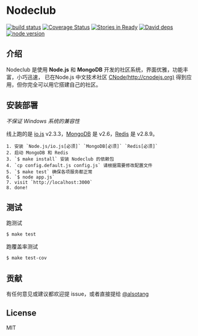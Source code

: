 Nodeclub
=

[![build status][travis-image]][travis-url]
[![Coverage Status][coverage-image]][coverage-url]
[![Stories in Ready][waffle-image]][waffle-url]
[![David deps][david-image]][david-url]
[![node version][node-image]][node-url]

[travis-image]: https://img.shields.io/travis/GuildWars2Brasil/nodeclube/master.svg?style=flat-square
[travis-url]: https://travis-ci.org/GuildWars2Brasil/nodeclube
[coverage-image]: https://img.shields.io/coveralls/GuildWars2Brasil/nodeclube.svg?style=flat-square
[coverage-url]: https://coveralls.io/github/GuildWars2Brasil/nodeclube?branch=master
[waffle-image]: https://badge.waffle.io/GuildWars2Brasil/nodeclube.png?label=ready&title=Ready
[waffle-url]: https://waffle.io/GuildWars2Brasil/nodeclube
[david-image]: https://img.shields.io/david/GuildWars2Brasil/nodeclube.svg?style=flat-square
[david-url]: https://david-dm.org/GuildWars2Brasil/nodeclube
[node-image]: https://img.shields.io/badge/node.js-%3E=_4.2-green.svg?style=flat-square
[node-url]: http://nodejs.org/download/

## 介绍

Nodeclub 是使用 **Node.js** 和 **MongoDB** 开发的社区系统，界面优雅，功能丰富，小巧迅速，
已在Node.js 中文技术社区 [CNode(http://cnodejs.org)](http://cnodejs.org) 得到应用，但你完全可以用它搭建自己的社区。

## 安装部署

*不保证 Windows 系统的兼容性*

线上跑的是 [io.js](https://iojs.org) v2.3.3，[MongoDB](https://www.mongodb.org) 是 v2.6，[Redis](http://redis.io) 是 v2.8.9。

```
1. 安装 `Node.js/io.js[必须]` `MongoDB[必须]` `Redis[必须]`
2. 启动 MongoDB 和 Redis
3. `$ make install` 安装 Nodeclub 的依赖包
4. `cp config.default.js config.js` 请根据需要修改配置文件
5. `$ make test` 确保各项服务都正常
6. `$ node app.js`
7. visit `http://localhost:3000`
8. done!
```

## 测试

跑测试

```bash
$ make test
```

跑覆盖率测试

```bash
$ make test-cov
```

## 贡献

有任何意见或建议都欢迎提 issue，或者直接提给 [@alsotang](https://github.com/alsotang)

## License

MIT

